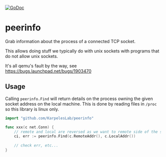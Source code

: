 [![GoDoc](https://godoc.org/github.com/KarpelesLab/peerinfo?status.svg)](https://godoc.org/github.com/KarpelesLab/peerinfo)

# peerinfo

Grab information about the process of a connected TCP socket.

This allows doing stuff we typically do with unix sockets with programs that
do not allow unix sockets.

It's all qemu's fault by the way, see https://bugs.launchpad.net/bugs/1903470

## Usage

Calling `peerinfo.Find` will return details on the process owning the given
socket address on the local machine. This is done by reading files in `/proc`
so this library is linux only.

```go
import "github.com/KarpelesLab/peerinfo"

func xxx(c net.Conn) {
	// remote and local are reversed as we want to remote side of the socket
	ci, err := peerinfo.Find(c.RemoteAddr(), c.LocalAddr())
	
	// check err, etc...
}
```
